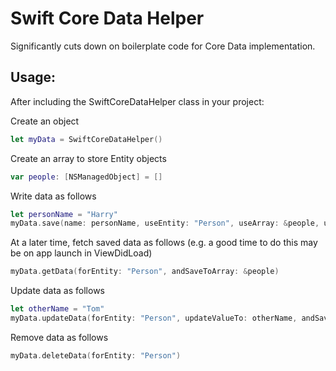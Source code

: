 # Swift Core Data Helper

Significantly cuts down on boilerplate code for Core Data implementation.

## Usage:

After including the SwiftCoreDataHelper class in your project:

Create an object
```swift
let myData = SwiftCoreDataHelper()
````
Create an array to store Entity objects
```swift
var people: [NSManagedObject] = []
```
Write data as follows
```swift
let personName = "Harry"
myData.save(name: personName, useEntity: "Person", useArray: &people, usingKeypathName: "name")
```
At a later time, fetch saved data as follows (e.g. a good time to do this may be on app launch in ViewDidLoad)
```swift
myData.getData(forEntity: "Person", andSaveToArray: &people)
```
Update data as follows
```swift
let otherName = "Tom"
myData.updateData(forEntity: "Person", updateValueTo: otherName, andSaveToArray: &people)
```

Remove data as follows
```swift
myData.deleteData(forEntity: "Person")
```
